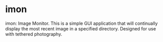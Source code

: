 # imon
imon: Image Monitor.  This is a simple GUI application that will continually display the most recent image in a specified directory.  Designed for use with tethered photography.
